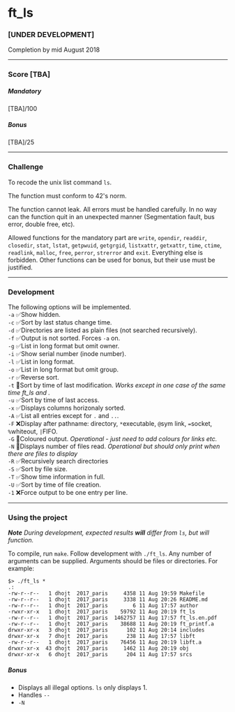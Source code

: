 # ft_ls
### [UNDER DEVELOPMENT]
Completion by mid August 2018
***
### Score [TBA]
##### Mandatory
[TBA]/100
##### Bonus
[TBA]/25
***
### Challenge  
To recode the unix list command `ls`.  
  
The function must conform to 42's norm.  
  
The function cannot leak. All errors must be handled carefully. In no way can the function quit in an unexpected manner (Segmentation fault, bus error, double free, etc).  
  
Allowed functions for the mandatory part are `write`, `opendir`, `readdir`, `closedir`, `stat`, `lstat`, `getpwuid`, `getgrgid`, `listxattr`, `getxattr`, `time`, `ctime`, `readlink`, `malloc`, `free`, `perror`, `strerror` and `exit`. Everything else is forbidden. Other functions can be used for bonus, but their use must be justified.
***
### Development
The following options will be implemented.  
`-a` ✅Show hidden.  
`-c` ✅Sort by last status change time.  
`-d` ✅Directories are listed as plain files (not searched recursively).  
`-f` ✅Output is not sorted. Forces `-a` on.  
`-g` ✅List in long format but omit owner.  
`-i` ✅Show serial number (inode number).  
`-l` ✅List in long format.  
`-o` ✅List in long format but omit group.   
`-r` ✅Reverse sort.  
`-t` 🔶Sort by time of last modification. *Works except in one case of the same time ft_ls and .*  
`-u` ✅Sort by time of last access.  
`-x` ✅Displays columns horizonaly sorted.  
`-A` ✅List all entries except for `.` and `..`.  
`-F` ❌Display after pathname: directory, `*`executable, `@`sym link, `=`socket, `%`whiteout, `|`FIFO.  
`-G` 🔶Coloured output. *Operational - just need to add colours for links etc.*  
`-N` 🔶Displays number of files read. *Operational but should only print when there are files to display*  
`-R` ✅Recursively search directories  
`-S` ✅Sort by file size.  
`-T` ✅Show time information in full.  
`-U` ✅Sort by time of file creation.  
`-1` ❌Force output to be one entry per line.  
***
### Using the project
***Note*** *During development, expected results* ***will*** *differ from `ls`, but will function.*  
  
To compile, run `make`. Follow development with `./ft_ls`. Any number of arguments can be supplied. Arguments should be files or directories. For example:
```console
$> ./ft_ls *
.:
-rw-r--r--   1 dhojt  2017_paris     4358 11 Aug 19:59 Makefile
-rw-r--r--   1 dhojt  2017_paris     3338 11 Aug 20:26 README.md
-rw-r--r--   1 dhojt  2017_paris        6 11 Aug 17:57 author
-rwxr-xr-x   1 dhojt  2017_paris    59792 11 Aug 20:19 ft_ls
-rw-r--r--   1 dhojt  2017_paris  1462757 11 Aug 17:57 ft_ls.en.pdf
-rw-r--r--   1 dhojt  2017_paris    38688 11 Aug 20:19 ft_printf.a
drwxr-xr-x   3 dhojt  2017_paris      102 11 Aug 20:14 includes
drwxr-xr-x   7 dhojt  2017_paris      238 11 Aug 17:57 libft
-rw-r--r--   1 dhojt  2017_paris    76456 11 Aug 20:19 libft.a
drwxr-xr-x  43 dhojt  2017_paris     1462 11 Aug 20:19 obj
drwxr-xr-x   6 dhojt  2017_paris      204 11 Aug 17:57 srcs
```  
##### Bonus
* Displays all illegal options. `ls` only displays 1.
* Handles `--`
* `-N`
